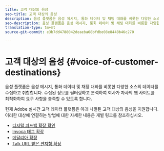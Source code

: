 ```yaml
---
title: 고객 대상의 음성
seo-title: 고객 대상의 음성
description: 음성 플랫폼은 음성 메시지, 통화 데이터 및 채팅 대화를 비롯한 다양한 소스의 데이터를 수집하고 취합합니다. 수집된 정보를 필터링하고 분석하여 회사가 자사의 웹 사이트를 최적화하여 요구 사항을 충족할 수 있도록 합니다.
seo-description: 음성 플랫폼은 음성 메시지, 통화 데이터 및 채팅 대화를 비롯한 다양한 소스의 데이터를 수집하고 취합합니다. 수집된 정보를 필터링하고 분석하여 회사가 자사의 웹 사이트를 최적화하여 요구 사항을 충족할 수 있도록 합니다.
translation-type: tm+mt
source-git-commit: e3b7dd4788042deaeba68bfdbe08e8448b46c270

---
```



# 고객 대상의 음성 {#voice-of-customer-destinations}

음성 플랫폼은 음성 메시지, 통화 데이터 및 채팅 대화를 비롯한 다양한 소스의 데이터를 수집하고 취합합니다. 수집된 정보를 필터링하고 분석하여 회사가 자사의 웹 사이트를 최적화하여 요구 사항을 충족할 수 있도록 합니다.

현재 Adobe 실시간 고객 데이터 플랫폼은 아래 나열된 고객 대상의 음성을 지원합니다. 이러한 대상에 연결하는 방법에 대한 자세한 내용은 개별 링크를 참조하십시오.

* [디지털 피드백 확장 확인](confirmit-digital-feedback-extension.md)
* [Invoca 태그 확장](/help/rtcdp/destinations/invoca-extension.md)
* [메달리아 확장](medallia-extension.md)
* [Talk URL 받은 편지함 확장](talkurl-extension.md)